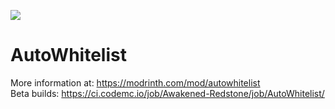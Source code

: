 ![](https://ci.codemc.io/job/Awakened-Redstone/job/AutoWhitelist/badge/icon?subject=Build%20Status)
# AutoWhitelist
More information at: https://modrinth.com/mod/autowhitelist  
Beta builds: https://ci.codemc.io/job/Awakened-Redstone/job/AutoWhitelist/  
